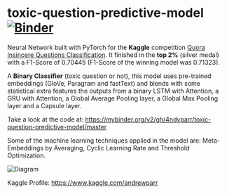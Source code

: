 # toxic-question-predictive-model [![Binder](https://mybinder.org/badge_logo.svg)](https://mybinder.org/v2/gh/4ndyparr/toxic-question-predictive-model/master)
Neural Network built with PyTorch for the **Kaggle** competition [Quora Insincere Questions Classification](https://www.kaggle.com/c/quora-insincere-questions-classification).
It finished in the **top 2%** (silver medal) with a F1-Score of 0.70445 (F1-Score of the winning model was 0.71323).

A **Binary Classifier** (toxic question or not), this model uses pre-trained embeddings (GloVe, Paragram and fastText) and blends with some statistical extra features the outputs
from a binary LSTM with Attention, a GRU with Attention, a Global Average Pooling layer, a Global
Max Pooling layer and a Capsule layer.  

Take a look at the code at: https://mybinder.org/v2/gh/4ndyparr/toxic-question-predictive-model/master  

Some of the machine learning techniques applied in the model are: Meta-Embeddings by Averaging, Cyclic Learning Rate and Threshold Optimization. 

![Diagram](https://github.com/4ndyparr/toxic-question-predictive-model/blob/master/diagram.png)

Kaggle Profile: https://www.kaggle.com/andrewparr


